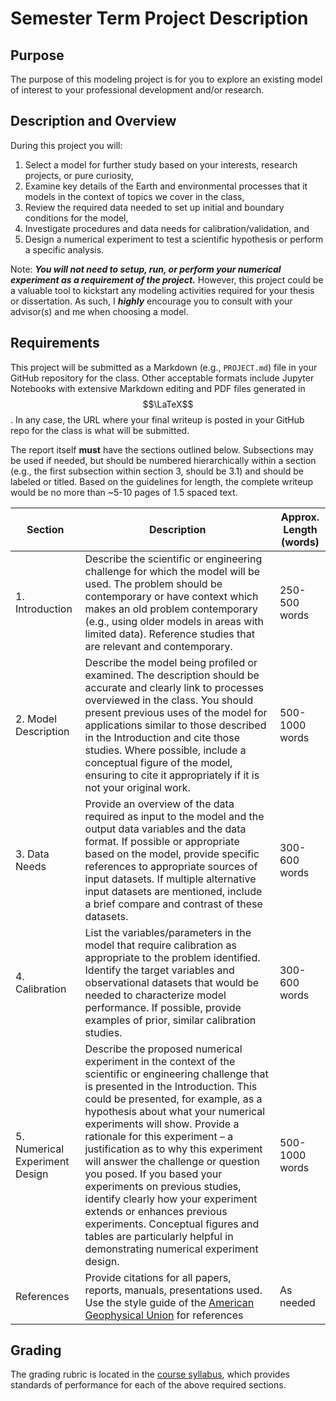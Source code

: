 # Semester Term Project Description

## Purpose
The purpose of this modeling project is for you to explore an existing model of interest to your professional development and/or research. 

## Description and Overview
During this project you will: 

1. Select a model for further study based on your interests, research projects, or pure curiosity, 
2. Examine key details of the Earth and environmental processes that it models in the context of topics we cover in the class,
3. Review the required data needed to set up initial and boundary conditions for the model,
4. Investigate procedures and data needs for calibration/validation, and 
5. Design a numerical experiment to test a scientific hypothesis or perform a specific analysis. 

Note: ___You will not need to setup, run, or perform your numerical experiment as a requirement of the project.___ However, this project could be a valuable tool to kickstart any modeling activities required for your thesis or dissertation. As such, I ___highly___ encourage you to consult with your advisor(s) and me when choosing a model. 

## Requirements
This project will be submitted as a Markdown (e.g., `PROJECT.md`) file in your GitHub repository for the class. Other acceptable formats include Jupyter Notebooks with extensive Markdown editing and PDF files generated in $$\LaTeX$$. In any case, the URL where your final writeup is posted in your GitHub repo for the class is what will be submitted. 

The report itself __must__ have the sections outlined below. Subsections may be used if needed, but should be numbered hierarchically within a section (e.g., the first subsection within section 3, should be 3.1) and should be labeled or titled. Based on the guidelines for length, the complete writeup would be no more than ~5-10 pages of 1.5 spaced text. 

<table>
   <thead>
      <tr>
          <th>Section</th>
          <th>Description</th>
          <th>Approx. Length (words)</th>
      </tr>
    </thead>
    <tbody>
        <tr>
            <td>1. Introduction</td>
            <td>Describe the scientific or engineering challenge for which the model will be used. The problem should be contemporary or have context which makes an old problem contemporary (e.g., using older models in areas with limited data). Reference studies that are relevant and contemporary.</td>
            <td>250-500 words</td>
        </tr>
        <tr>
            <td>2. Model Description</td>
            <td>Describe the model being profiled or examined. The description should be accurate and clearly link to processes overviewed in the class. You should present previous uses of the model for applications similar to those described in the Introduction and cite those studies. Where possible, include a conceptual figure of the model, ensuring to cite it appropriately if it is not your original work.</td>
            <td>500-1000 words</td>
        </tr>
        <tr>
            <td>3. Data Needs</td>
            <td>Provide an overview of the data required as input to the model and the output data variables and the data format. If possible or appropriate based on the model, provide specific references to appropriate sources of input datasets. If multiple alternative input datasets are mentioned, include a brief compare and contrast of these datasets.</td>
            <td>300-600 words</td>
        </tr>
        <tr>
            <td>4. Calibration</td>
            <td>List the variables/parameters in the model that require calibration as appropriate to the problem identified. Identify the target variables and observational datasets that would be needed to characterize model performance. If possible, provide examples of prior, similar calibration studies.</td>
            <td>300-600 words</td> 
        </tr> 
        <tr>
            <td>5. Numerical Experiment Design</td>
            <td>Describe the proposed numerical experiment in the context of the scientific or engineering challenge that is presented in the Introduction. This could be presented, for example, as a hypothesis about what your numerical experiments will show. Provide a rationale for this experiment – a justification as to why this experiment will answer the challenge or question you posed. If you based your experiments on previous studies, identify clearly how your experiment extends or enhances previous experiments. Conceptual figures and tables are particularly helpful in demonstrating numerical experiment design.</td>
            <td>500-1000 words</td>
        </tr>
        <tr>
            <td>References</td>
            <td>Provide citations for all papers, reports, manuals, presentations used. Use the style guide of the <a href="https://www.agu.org/Publish-with-AGU/Publish/Author-Resources/Grammar-Style-Guide">American Geophysical Union</a> for references</td>
            <td>As needed</td>
        </tr>
    </tbody>
</table>


## Grading
The grading rubric is located in the [course syllabus](https://github.com/LejoFlores/geos518-fall-2021/blob/main/SYLLABUS.md#modeling-term-project), which provides standards of performance for each of the above required sections.